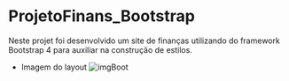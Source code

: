 # ProjetoFinans_Bootstrap
Neste projet foi desenvolvido um site de finanças utilizando do framework Bootstrap 4 para auxiliar na construção de estilos.

- Imagem do layout
![imgBoot](https://user-images.githubusercontent.com/101514539/188765047-f684176c-6e0b-40a5-957a-bb452fe7f790.png)
